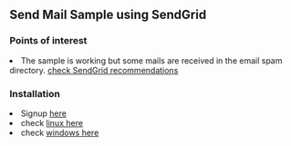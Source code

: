 <h2>Send Mail Sample using SendGrid</h2>


<h3>Points of interest</h3>
<li>The sample is working but  some mails are received in the email spam directory. <a href='https://sendgrid.com/docs/Classroom/Deliver/Undeliverable_Email/my_emails_are_going_to_spam.html'>check SendGrid recommendations</a> </li>


<h3>Installation</h3>
<li>Signup <a href='https://sendgrid.com'>here</a></li>
<li>check <a href='https://github.com/sendgrid/sendgrid-nodejs/tree/master/packages/mail'>linux here</a></li>
<li>check <a href='https://github.com/sendgrid/sendgrid-csharp#setup-environment-variables'>windows here</a></li>

